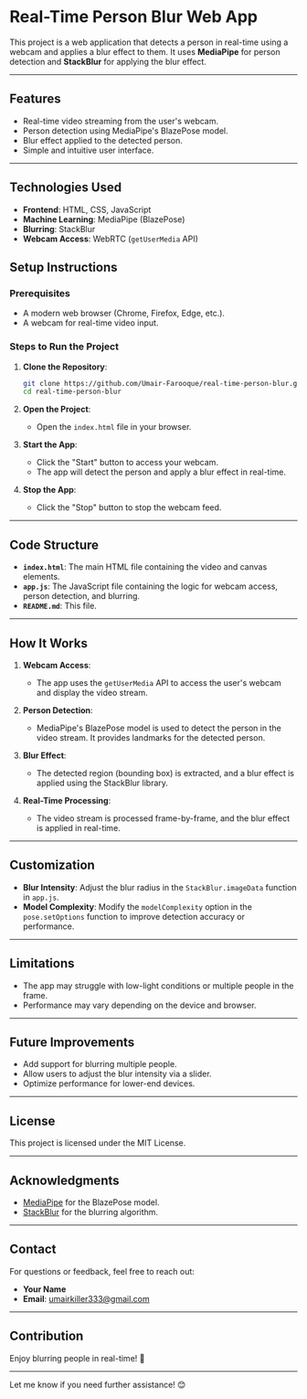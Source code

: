 # Real-Time Person Blur Web App

This project is a web application that detects a person in real-time using a webcam and applies a blur effect to them. It uses **MediaPipe** for person detection and **StackBlur** for applying the blur effect.

---

## Features

- Real-time video streaming from the user's webcam.
- Person detection using MediaPipe's BlazePose model.
- Blur effect applied to the detected person.
- Simple and intuitive user interface.

---

## Technologies Used

- **Frontend**: HTML, CSS, JavaScript
- **Machine Learning**: MediaPipe (BlazePose)
- **Blurring**: StackBlur
- **Webcam Access**: WebRTC (`getUserMedia` API)

## Setup Instructions

### Prerequisites

- A modern web browser (Chrome, Firefox, Edge, etc.).
- A webcam for real-time video input.

### Steps to Run the Project

1. **Clone the Repository**:
   ```bash
   git clone https://github.com/Umair-Farooque/real-time-person-blur.git
   cd real-time-person-blur
   ```

2. **Open the Project**:
   - Open the `index.html` file in your browser.

3. **Start the App**:
   - Click the "Start" button to access your webcam.
   - The app will detect the person and apply a blur effect in real-time.

4. **Stop the App**:
   - Click the "Stop" button to stop the webcam feed.

---

## Code Structure

- **`index.html`**: The main HTML file containing the video and canvas elements.
- **`app.js`**: The JavaScript file containing the logic for webcam access, person detection, and blurring.
- **`README.md`**: This file.

---

## How It Works

1. **Webcam Access**:
   - The app uses the `getUserMedia` API to access the user's webcam and display the video stream.

2. **Person Detection**:
   - MediaPipe's BlazePose model is used to detect the person in the video stream. It provides landmarks for the detected person.

3. **Blur Effect**:
   - The detected region (bounding box) is extracted, and a blur effect is applied using the StackBlur library.

4. **Real-Time Processing**:
   - The video stream is processed frame-by-frame, and the blur effect is applied in real-time.

---

## Customization

- **Blur Intensity**: Adjust the blur radius in the `StackBlur.imageData` function in `app.js`.
- **Model Complexity**: Modify the `modelComplexity` option in the `pose.setOptions` function to improve detection accuracy or performance.

---

## Limitations

- The app may struggle with low-light conditions or multiple people in the frame.
- Performance may vary depending on the device and browser.

---

## Future Improvements

- Add support for blurring multiple people.
- Allow users to adjust the blur intensity via a slider.
- Optimize performance for lower-end devices.

---

## License

This project is licensed under the MIT License.

---

## Acknowledgments

- [MediaPipe](https://mediapipe.dev/) for the BlazePose model.
- [StackBlur](https://github.com/flozz/StackBlur) for the blurring algorithm.

---

## Contact

For questions or feedback, feel free to reach out:  
- **Your Name**  
- **Email**: umairkiller333@gmail.com  

---

## Contribution

Enjoy blurring people in real-time! 🚀

---

Let me know if you need further assistance! 😊
